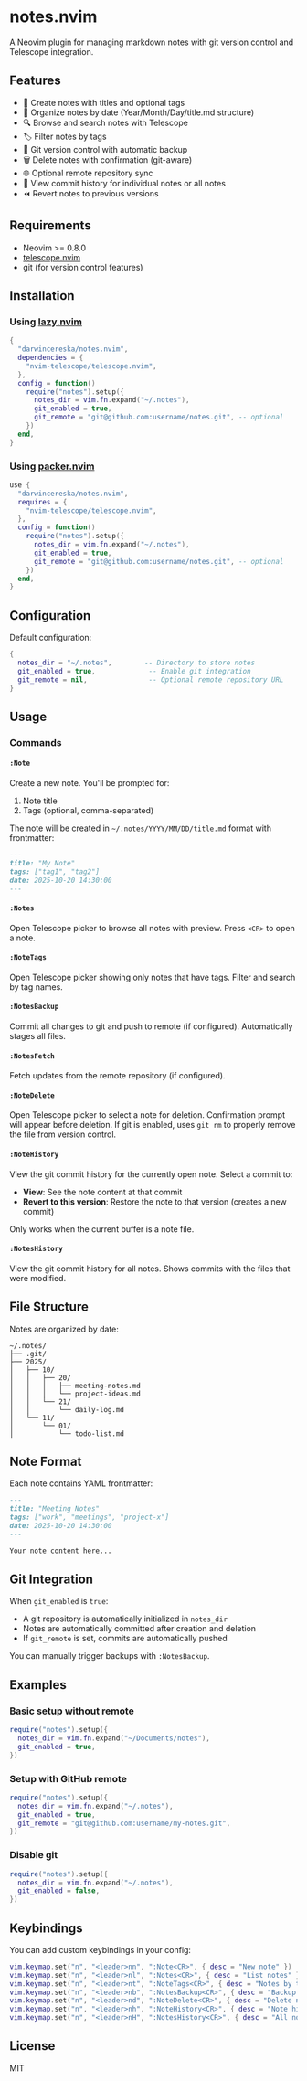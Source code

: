 # notes.nvim

A Neovim plugin for managing markdown notes with git version control and Telescope integration.

## Features

- 📝 Create notes with titles and optional tags
- 📁 Organize notes by date (Year/Month/Day/title.md structure)
- 🔍 Browse and search notes with Telescope
- 🏷️ Filter notes by tags
- 🔄 Git version control with automatic backup
- 🗑️ Delete notes with confirmation (git-aware)
- 🌐 Optional remote repository sync
- 📜 View commit history for individual notes or all notes
- ⏪ Revert notes to previous versions

## Requirements

- Neovim >= 0.8.0
- [telescope.nvim](https://github.com/nvim-telescope/telescope.nvim)
- git (for version control features)

## Installation

### Using [lazy.nvim](https://github.com/folke/lazy.nvim)

```lua
{
  "darwincereska/notes.nvim",
  dependencies = {
    "nvim-telescope/telescope.nvim",
  },
  config = function()
    require("notes").setup({
      notes_dir = vim.fn.expand("~/.notes"),
      git_enabled = true,
      git_remote = "git@github.com:username/notes.git", -- optional
    })
  end,
}
```

### Using [packer.nvim](https://github.com/wbthomason/packer.nvim)

```lua
use {
  "darwincereska/notes.nvim",
  requires = {
    "nvim-telescope/telescope.nvim",
  },
  config = function()
    require("notes").setup({
      notes_dir = vim.fn.expand("~/.notes"),
      git_enabled = true,
      git_remote = "git@github.com:username/notes.git", -- optional
    })
  end,
}
```

## Configuration

Default configuration:

```lua
{
  notes_dir = "~/.notes",        -- Directory to store notes
  git_enabled = true,             -- Enable git integration
  git_remote = nil,               -- Optional remote repository URL
}
```

## Usage

### Commands

#### `:Note`
Create a new note. You'll be prompted for:
1. Note title
2. Tags (optional, comma-separated)

The note will be created in `~/.notes/YYYY/MM/DD/title.md` format with frontmatter:

```markdown
---
title: "My Note"
tags: ["tag1", "tag2"]
date: 2025-10-20 14:30:00
---

```

#### `:Notes`
Open Telescope picker to browse all notes with preview. Press `<CR>` to open a note.

#### `:NoteTags`
Open Telescope picker showing only notes that have tags. Filter and search by tag names.

#### `:NotesBackup`
Commit all changes to git and push to remote (if configured). Automatically stages all files.

#### `:NotesFetch`
Fetch updates from the remote repository (if configured).

#### `:NoteDelete`
Open Telescope picker to select a note for deletion. Confirmation prompt will appear before deletion. If git is enabled, uses `git rm` to properly remove the file from version control.

#### `:NoteHistory`
View the git commit history for the currently open note. Select a commit to:
- **View**: See the note content at that commit
- **Revert to this version**: Restore the note to that version (creates a new commit)

Only works when the current buffer is a note file.

#### `:NotesHistory`
View the git commit history for all notes. Shows commits with the files that were modified.

## File Structure

Notes are organized by date:

```
~/.notes/
├── .git/
├── 2025/
│   ├── 10/
│   │   ├── 20/
│   │   │   ├── meeting-notes.md
│   │   │   └── project-ideas.md
│   │   └── 21/
│   │       └── daily-log.md
│   └── 11/
│       └── 01/
│           └── todo-list.md
```

## Note Format

Each note contains YAML frontmatter:

```markdown
---
title: "Meeting Notes"
tags: ["work", "meetings", "project-x"]
date: 2025-10-20 14:30:00
---

Your note content here...
```

## Git Integration

When `git_enabled` is `true`:
- A git repository is automatically initialized in `notes_dir`
- Notes are automatically committed after creation and deletion
- If `git_remote` is set, commits are automatically pushed

You can manually trigger backups with `:NotesBackup`.

## Examples

### Basic setup without remote

```lua
require("notes").setup({
  notes_dir = vim.fn.expand("~/Documents/notes"),
  git_enabled = true,
})
```

### Setup with GitHub remote

```lua
require("notes").setup({
  notes_dir = vim.fn.expand("~/.notes"),
  git_enabled = true,
  git_remote = "git@github.com:username/my-notes.git",
})
```

### Disable git

```lua
require("notes").setup({
  notes_dir = vim.fn.expand("~/.notes"),
  git_enabled = false,
})
```

## Keybindings

You can add custom keybindings in your config:

```lua
vim.keymap.set("n", "<leader>nn", ":Note<CR>", { desc = "New note" })
vim.keymap.set("n", "<leader>nl", ":Notes<CR>", { desc = "List notes" })
vim.keymap.set("n", "<leader>nt", ":NoteTags<CR>", { desc = "Notes by tag" })
vim.keymap.set("n", "<leader>nb", ":NotesBackup<CR>", { desc = "Backup notes" })
vim.keymap.set("n", "<leader>nd", ":NoteDelete<CR>", { desc = "Delete note" })
vim.keymap.set("n", "<leader>nh", ":NoteHistory<CR>", { desc = "Note history" })
vim.keymap.set("n", "<leader>nH", ":NotesHistory<CR>", { desc = "All notes history" })
```

## License

MIT
